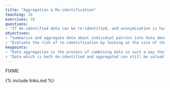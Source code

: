 ```yaml
---
title: "Aggregation & Re-identification"
teaching: 10
exercises: 10
questions:
- "If de-identified data can be re-identified, and anonymization is hard to guarantee, how can we protect our patrons' privacy?"
objectives:
- "Summarize and aggregate data about individual patrons into data about the population"
- "Evaluate the risk of re-identification by looking at the size of the smallest sub-populations described"
keypoints:
- "Data aggregation is the process of combining data in such a way that it no longer refers to specific individuals, but rather reveals insight about groups within the population."
- "Data which is both de-identified and aggregated can still be valuable for analysis while posing less risk to the privacy of our patrons."
---
```

FIXME

{% include links.md %}
